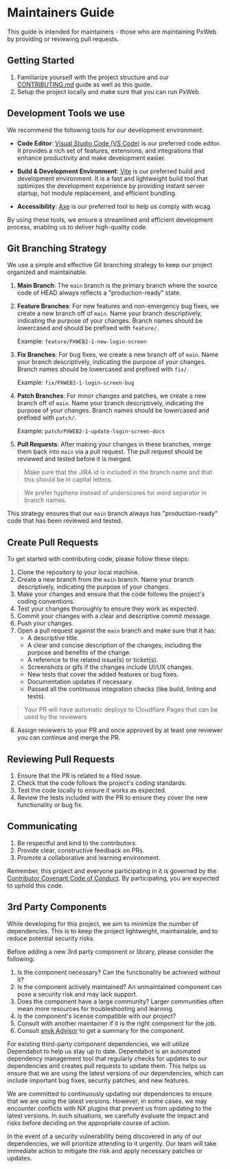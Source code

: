 # Maintainers Guide

This guide is intended for maintainers - those who are maintaining PxWeb by providing or reviewing pull requests.

## Getting Started

1. Familiarize yourself with the project structure and our [CONTRIBUTING.md](./CONTRIBUTING.md) guide as well as this guide.
2. Setup the project locally and make sure that you can run PxWeb.

## Development Tools we use

We recommend the following tools for our development environment:

- **Code Editor**: [Visual Studio Code (VS Code)](https://code.visualstudio.com/) is our preferred code editor. It provides a rich set of features, extensions, and integrations that enhance productivity and make development easier.

- **Build & Development Environment**: [Vite](https://vitejs.dev/) is our preferred build and development environment. It is a fast and lightweight build tool that optimizes the development experience by providing instant server startup, hot module replacement, and efficient bundling.

- **Accessibility**: [Axe](https://www.deque.com/axe/) is our preferred tool to help us comply with wcag

By using these tools, we ensure a streamlined and efficient development process, enabling us to deliver high-quality code.

## Git Branching Strategy

We use a simple and effective Git branching strategy to keep our project organized and maintainable.

1. **Main Branch**: The `main` branch is the primary branch where the source code of HEAD always reflects a "production-ready" state.

2. **Feature Branches**: For new features and non-emergency bug fixes, we create a new branch off of `main`. Name your branch descriptively, indicating the purpose of your changes. Branch names should be lowercased and should be prefixed with `feature/`.

   Example: `feature/PXWEB2-1-new-login-screen`

3. **Fix Branches**: For bug fixes, we create a new branch off of `main`. Name your branch descriptively, indicating the purpose of your changes. Branch names should be lowercased and prefixed with `fix/`.

   Example: `fix/PXWEB2-1-login-screen-bug`

4. **Patch Branches**: For minor changes and patches, we create a new branch off of `main`. Name your branch descriptively, indicating the purpose of your changes. Branch names should be lowercased and prefixed with `patch/`.

   Example: `patch/PXWEB2-1-update-login-screen-docs`

5. **Pull Requests**: After making your changes in these branches, merge them back into `main` via a pull request. The pull request should be reviewed and tested before it is merged.

> Make sure that the JIRA id is included in the branch name and that this should be in capital letters.

> We prefer hyphens instead of underscores for word separator in branch names.

This strategy ensures that our `main` branch always has "production-ready" code that has been reviewed and tested.

## Create Pull Requests

To get started with contributing code, please follow these steps:

1. Clone the repository to your local machine.
2. Create a new branch from the `main` branch. Name your branch descriptively, indicating the purpose of your changes.
3. Make your changes and ensure that the code follows the project's coding conventions.
4. Test your changes thoroughly to ensure they work as expected.
5. Commit your changes with a clear and descriptive commit message.
6. Push your changes.
7. Open a pull request against the `main` branch and make sure that it has:
   - A descriptive title.
   - A clear and concise description of the changes, including the purpose and benefits of the change.
   - A reference to the related issue(s) or ticket(s).
   - Screenshots or gifs if the changes include UI/UX changes.
   - New tests that cover the added features or bug fixes.
   - Documentation updates if necessary.
   - Passed all the continuous integration checks (like build, linting and tests).

> Your PR will have automatic deploys to Cloudflare Pages that can be used by the reviewers

8. Assign reviewers to your PR and once approved by at least one reviewer you can continue and merge the PR.

## Reviewing Pull Requests

1. Ensure that the PR is related to a filed issue.
2. Check that the code follows the project's coding standards.
3. Test the code locally to ensure it works as expected.
4. Review the tests included with the PR to ensure they cover the new functionality or bug fix.

## Communicating

1. Be respectful and kind to the contributors.
2. Provide clear, constructive feedback on PRs.
3. Promote a collaborative and learning environment.

Remember, this project and everyone participating in it is governed by the [Contributor Covenant Code of Conduct](CODE_OF_CONDUCT.md). By participating, you are expected to uphold this code.

## 3rd Party Components

While developing for this project, we aim to minimize the number of dependencies. This is to keep the project lightweight, maintainable, and to reduce potential security risks.

Before adding a new 3rd party component or library, please consider the following:

1. Is the component necessary? Can the functionality be achieved without it?
2. Is the component actively maintained? An unmaintained component can pose a security risk and may lack support.
3. Does the component have a large community? Larger communities often mean more resources for troubleshooting and learning.
4. Is the component's license compatible with our project?
5. Consult with another maintainer if it is the right component for the job.
6. Consult [snyk Advisor](https://snyk.io/advisor/) to get a summary for the component.

For existing third-party component dependencies, we will utilize Dependabot to help us stay up to date. Dependabot is an automated dependency management tool that regularly checks for updates to our dependencies and creates pull requests to update them. This helps us ensure that we are using the latest versions of our dependencies, which can include important bug fixes, security patches, and new features.

We are committed to continuously updating our dependencies to ensure that we are using the latest versions. However, in some cases, we may encounter conflicts with NX plugins that prevent us from updating to the latest versions. In such situations, we carefully evaluate the impact and risks before deciding on the appropriate course of action.

In the event of a security vulnerability being discovered in any of our dependencies, we will prioritize attending to it urgently. Our team will take immediate action to mitigate the risk and apply necessary patches or updates.
